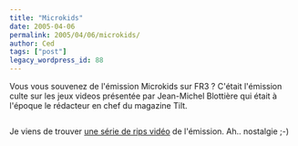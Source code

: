 ```yaml
---
title: "Microkids"
date: 2005-04-06
permalink: 2005/04/06/microkids/
author: Ced
tags: ["post"]
legacy_wordpress_id: 88
---
```


Vous vous souvenez de l'émission Microkids sur FR3&nbsp;? C'était l'émission culte sur les jeux videos présentée par Jean-Michel Blottière qui était à l'époque le rédacteur en chef du magazine Tilt.

<img src="http://downloads.gametronik.com/news/2005/03/17/post-1528-1110995550.jpg" alt="" />

<!-- excerpt -->

Je viens de trouver <a href="http://www.gametronik.com/site/oldiestv/Micro%2520Kids/" hreflang="fr">une série de rips vidéo</a> de l'émission. Ah.. nostalgie ;-)
